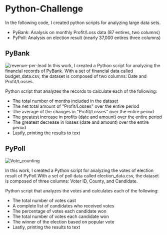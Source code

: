 # Python-Challenge
In the following code, I created python scripts for analyzing large data sets. 

* PyBank: Analysis on monthly Profit/Loss data (87 entires, two columns)
* PyPoll: Analysis on election result (nearly 37,000 entires three columns)

## PyBank
![revenue-per-lead](https://github.com/user-attachments/assets/17051060-408b-4469-81ea-96f42df0f4a9)
In this work, I created a Python script for analyzing the financial records of PyBank. With a set of financial data called budget_data.csv, the dataset is composed of two columns: Date and Profit/Losses.

Python script that analyzes the records to calculate each of the following:

* The total number of months included in the dataset
* The net total amount of "Profit/Losses" over the entire period
* The average of the changes in "Profit/Losses" over the entire period
* The greatest increase in profits (date and amount) over the entire period
* The greatest decrease in losses (date and amount) over the entire period
* Lastly, printing the results to text



## PyPoll
![Vote_counting](https://github.com/user-attachments/assets/ec32745d-353a-4f5a-9f43-17aca5ee6cc4)

In this work, I created a Python script for analyzing the votes of election result of PyPoll.With a set of poll data called election_data.csv, the dataset is composed of three columns: Voter ID, County, and Candidate.

Python script that analyzes the votes and calculates each of the following:

* The total number of votes cast
* A complete list of candidates who received votes
* The percentage of votes each candidate won
* The total number of votes each candidate won
* The winner of the election based on popular vote
* Lastly, printing the results to text


